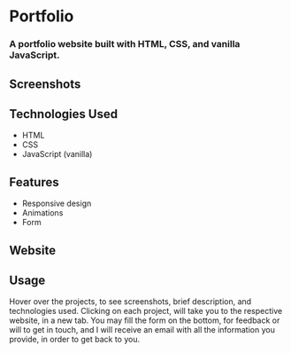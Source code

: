# Portfolio
### A portfolio website built with HTML, CSS, and vanilla JavaScript.

## Screenshots

## Technologies Used
* HTML
* CSS
* JavaScript (vanilla)

## Features

* Responsive design  
* Animations  
* Form

## Website

## Usage
Hover over the projects, to see screenshots, brief description, and technologies used. Clicking on each project, will take you to the respective website, in a new tab. You may fill the form on the bottom, for feedback or will to get in touch, and I will receive an email with all the information you provide, in order to get back to you.
